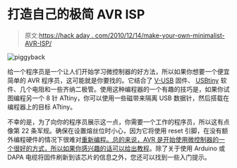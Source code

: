 # 打造自己的极简 AVR ISP

> 原文:[https://hack aday . com/2010/12/14/make-your-own-minimalist-AVR-ISP/](https://hackaday.com/2010/12/14/make-your-own-minimalist-avr-isp/)

![](../Images/1a4fff310950d4d3aac8e3a01c703410.png "piggyback")

给一个程序员是一个让人们开始学习微控制器的好方法，所以如果你想要一个便宜简单的 AVR 程序员，这可能就是你要找的。它结合了 [V-USB](http://www.obdev.at/products/vusb/index.html) 固件、 [USBtiny](http://www.xs4all.nl/~dicks/avr/usbtiny/) 软件、几个电阻和一些齐纳二极管。使用这种编程器的一个有趣的技巧是，如果你试图编程另一个 8 针 ATtiny，你可以使用一些磁带来隔离 USB 数据针，然后搭载在编程器上的目标 ATtiny。

不幸的是，为了向你的程序员展示这一点，你需要一个工作的程序员，所以这有点像第 22 条军规。确保在设置熔丝位时小心，因为它将使用 reset 引脚，在没有额外编程硬件的情况下很难对[重新编程。总的来说，AVR 是开始使用微控制器的一个很好的方式，所以如果你感兴趣的话](http://hackaday.com/2010/12/14/avr-hv-rescue-shield-2/)[可以给出教程](http://hackaday.com/2010/10/23/avr-programming-introduction/)。除了关于使用 Arduino 或 DAPA 电缆将固件刷新到该芯片的信息之外，您还可以找到一些入门提示。